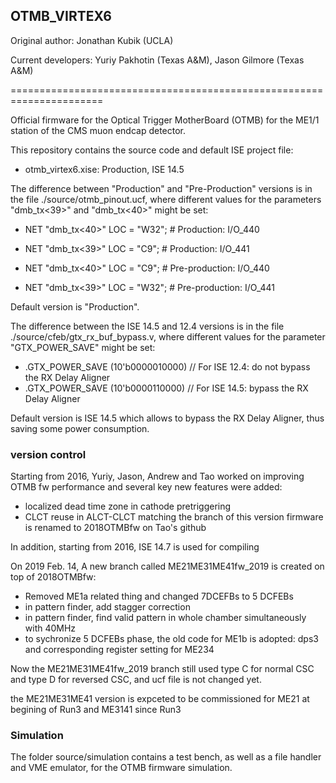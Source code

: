 ## OTMB_VIRTEX6
 
 Original author: Jonathan Kubik (UCLA)
 
 Current developers: Yuriy Pakhotin (Texas A&M), Jason Gilmore (Texas A&M)
 
======================================================================

Official firmware for the Optical Trigger MotherBoard (OTMB) for
the ME1/1 station of the CMS muon endcap detector.

This repository contains the source code and default ISE project file:

- otmb_virtex6.xise: Production, ISE 14.5

The difference between "Production" and "Pre-Production" versions is
in the file ./source/otmb_pinout.ucf, where different values for the
parameters "dmb_tx<39>" and "dmb_tx<40>" might be set:

- NET "dmb_tx<40>"	LOC = "W32"; # Production:     I/O_440
- NET "dmb_tx<39>"	LOC = "C9";  # Production:     I/O_441

- NET "dmb_tx<40>"	LOC = "C9";  # Pre-production: I/O_440
- NET "dmb_tx<39>"	LOC = "W32"; # Pre-production: I/O_441

Default version is "Production".

The difference between the ISE 14.5 and 12.4 versions is in the file
./source/cfeb/gtx_rx_buf_bypass.v, where different values for the
parameter "GTX_POWER_SAVE" might be set:

- .GTX_POWER_SAVE (10'b0000010000)  // For ISE 12.4: do not bypass the RX Delay Aligner
- .GTX_POWER_SAVE (10'b0000110000)  // For ISE 14.5: bypass the RX Delay Aligner
 
Default version is ISE 14.5 which allows to bypass the RX Delay Aligner,
thus saving some power consumption.

### version control
Starting from 2016, Yuriy, Jason, Andrew and Tao worked on improving OTMB fw performance and several key new features were added:
 - localized dead time zone in cathode pretriggering 
 - CLCT reuse in ALCT-CLCT matching
the branch of this version firmware is renamed to 2018OTMBfw on Tao's github


In addition, starting from 2016, ISE 14.7 is used for compiling 

On 2019 Feb. 14, A new branch called ME21ME31ME41fw_2019 is created on top of 2018OTMBfw:
  - Removed ME1a related thing and changed 7DCEFBs to 5 DCFEBs
  - in pattern finder, add stagger correction
  - in pattern finder, find valid pattern in whole chamber simultaneously with 40MHz
  - to sychronize 5 DCFEBs phase, the old code for ME1b is adopted:  dps3 and corresponding register setting for ME234

Now the ME21ME31ME41fw_2019 branch still used type C for normal CSC and type D for reversed CSC,  and ucf file is not changed yet. 

the ME21ME31ME41 version is expceted to be commissioned for ME21 at begining of Run3 and ME3141 since Run3




### Simulation
The folder source/simulation contains a test bench, as well as a
file handler and VME emulator, for the OTMB firmware simulation.
